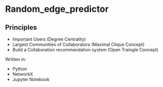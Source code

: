 # Random_edge_predictor


## Principles

- Important Users (Degree Centrality)
- Largest Communities of Collaborators (Maximal Clique Concept)
- Build a Collaboration recommendation system (Open Traingle Concept)


Written in: 
- Python
- NetworkX
- Jupyter Notebook

